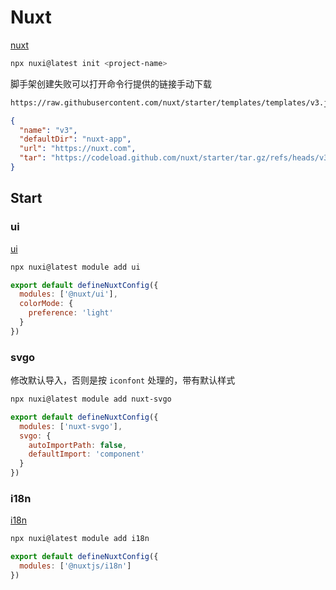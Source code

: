 # Nuxt

[nuxt](https://nuxt.com/docs/getting-started/installation)

```sh
npx nuxi@latest init <project-name>
```

脚手架创建失败可以打开命令行提供的链接手动下载

```sh
https://raw.githubusercontent.com/nuxt/starter/templates/templates/v3.json
```

```json
{
  "name": "v3",
  "defaultDir": "nuxt-app",
  "url": "https://nuxt.com",
  "tar": "https://codeload.github.com/nuxt/starter/tar.gz/refs/heads/v3"
}
```

## Start

### ui

[ui](https://ui.nuxt.com/getting-started/installation)

```sh
npx nuxi@latest module add ui
```

```js
export default defineNuxtConfig({
  modules: ['@nuxt/ui'],
  colorMode: {
    preference: 'light'
  }
})
```

### svgo

修改默认导入，否则是按 `iconfont` 处理的，带有默认样式

```sh
npx nuxi@latest module add nuxt-svgo
```

```js
export default defineNuxtConfig({
  modules: ['nuxt-svgo'],
  svgo: {
    autoImportPath: false,
    defaultImport: 'component'
  }
})
```

### i18n

[i18n](https://i18n.nuxtjs.org/docs/getting-started)

```sh
npx nuxi@latest module add i18n
```

```js
export default defineNuxtConfig({
  modules: ['@nuxtjs/i18n']
})
```
